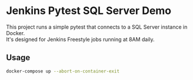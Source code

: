 # Jenkins Pytest SQL Server Demo

This project runs a simple pytest that connects to a SQL Server instance in Docker.  
It's designed for Jenkins Freestyle jobs running at 8AM daily.

## Usage

```bash
docker-compose up --abort-on-container-exit
